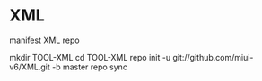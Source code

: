 XML
===
manifest XML repo

mkdir TOOL-XML
cd TOOL-XML
repo init -u git://github.com/miui-v6/XML.git -b master
repo sync
